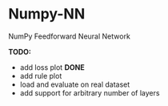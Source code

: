 # Numpy-NN
NumPy Feedforward Neural Network

__TODO:__
* add loss plot __DONE__
* add rule plot
* load and evaluate on real dataset
* add support for arbitrary number of layers